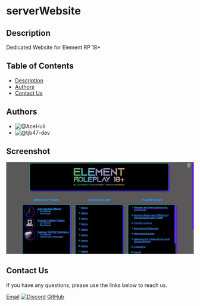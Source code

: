# serverWebsite

## Description

Dedicated Website for Element RP 18+

## Table of Contents

- [Description](#description)
- [Authors](#authors)
- [Contact Us](#contactus)

## Authors

- ![@AceHuli](https://dcbadge.vercel.app/api/shield/696646957556432906)
- ![@tjb47-dev](https://dcbadge.vercel.app/api/shield/395056210870665226)

## Screenshot

![Screenshot of Element RP 18+ Website](https://github.com/ElementalCodeFiveM/serverWebsite/blob/main/img/element_website.png?raw=true)


## Contact Us

If you have any questions, please use the links below to reach us.

[Email](mailto:state.elementrp@gmail.com)
[![Discord](https://dcbadge.vercel.app/api/server/elementrp18)](https://discord.gg/elementrp18)
[GitHub](https://github.com/ElementalCodeFiveM)
